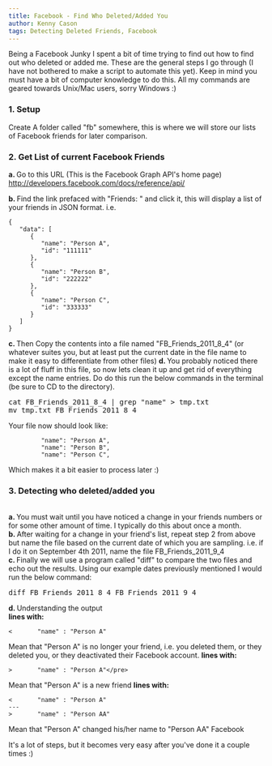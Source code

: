 ```yaml
---
title: Facebook - Find Who Deleted/Added You
author: Kenny Cason
tags: Detecting Deleted Friends, Facebook
---
```


Being a Facebook Junky I spent a bit of time trying to find out how to find out who deleted or added me. These are the general steps I go through (I have not bothered to make a script to automate this yet). Keep in mind you must have a bit of computer knowledge to do this. All my commands are geared towards Unix/Mac users, sorry Windows :)

<h3>1. Setup</h3>
Create A folder called "fb" somewhere, this is where we will store our lists of Facebook friends for later comparison. 

<h3>2. Get List of current Facebook Friends</h3>

<strong>a. </strong>Go to this URL (This is the Facebook Graph API's home page) 
<a href="http://developers.facebook.com/docs/reference/api/">http://developers.facebook.com/docs/reference/api/</a>

<strong>b. </strong>Find the link prefaced with "Friends: " and click it, this will display a list of your friends in JSON format. 
i.e.

```{.javascript .numberLines startFrom="1"}
{
   "data": [
      {
         "name": "Person A",
         "id": "111111"
      },
      {
         "name": "Person B",
         "id": "222222"
      },
      {
         "name": "Person C",
         "id": "333333"
      }
   ]
}

```
<strong>c. </strong>Then Copy the contents into a file named "FB_Friends_2011_8_4" (or whatever suites you, but at least put the current date in the file name to make it easy to differentiate from other files)
<strong>d. </strong>You probably noticed there is a lot of fluff in this file, so now lets clean it up and get rid of everything except the name entries. Do do this run the below commands in the terminal (be sure to CD to the directory).
<pre>
cat FB_Friends_2011_8_4 | grep "name" > tmp.txt
mv tmp.txt FB_Friends_2011_8_4
</pre>
Your file now should look like:

```{.javascript .numberLines startFrom="1"}
         "name": "Person A",
         "name": "Person B",
         "name": "Person C",

```
Which makes it a bit easier to process later :)

<h3>3. Detecting who deleted/added you</h3><br/>
<strong>a. </strong>You must wait until you have noticed a change in your friends numbers or for some other amount of time. I typically do this about once a month. <br/>
<strong>b. </strong>After waiting for a change in your friend's list, repeat step 2 from above but name the file based on the current date of which you are sampling. i.e. if I do it on September 4th 2011, name the file FB_Friends_2011_9_4<br/>
<strong>c. </strong>Finally we will use a program called "diff" to compare the two files and echo out the results. Using our example dates previously mentioned I would run the below command:<br/>
<pre>diff FB_Friends_2011_8_4 FB_Friends_2011_9_4</pre>
<strong>d. </strong>Understanding the output<br/>
<strong>lines with: </strong>

```
<       "name" : "Person A"
```
Mean that "Person A" is no longer your friend, i.e. you deleted them, or they deleted you, or they deactivated their Facebook account.
<strong>lines with: </strong>

```
>       "name" : "Person A"</pre> 
```
Mean that "Person A" is a new friend
<strong>lines with: </strong>

```
<       "name" : "Person A"
---
>       "name" : "Person AA"
```
</code> Mean that "Person A" changed his/her name to "Person AA"
Facebook


It's a lot of steps, but it becomes very easy after you've done it a couple times :) 